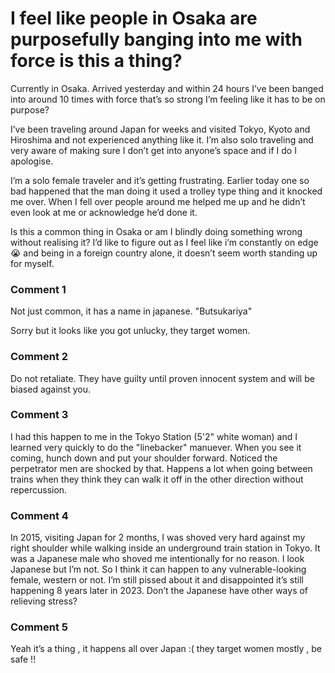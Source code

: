 # I feel like people in Osaka are purposefully banging into me with force is this a thing?

Currently in Osaka. Arrived yesterday and within 24 hours I’ve been banged into around 10 times with force that’s so strong I’m feeling like it has to be on purpose? 

I’ve been traveling around Japan for weeks and visited Tokyo, Kyoto and Hiroshima and not experienced anything like it. I’m also solo traveling and very aware of making sure I don’t get into anyone’s space and if I do I apologise. 

I’m a solo female traveler and it’s getting frustrating. Earlier today one so bad happened that the man doing it used a trolley type thing and it knocked me over. When I fell over people around me helped me up and he didn’t even look at me or acknowledge he’d done it. 

Is this a common thing in Osaka or am I blindly doing something wrong without realising it? I’d like to figure out as I feel like i’m constantly on edge 😭 and being in a foreign country alone, it doesn’t seem worth standing up for myself.

### Comment 1

Not just common, it has a name in japanese. "Butsukariya"

Sorry but it looks like you got unlucky, they target women.

### Comment 2

Do not retaliate. They have guilty until proven innocent system and will be biased against you.

### Comment 3

I had this happen to me in the Tokyo Station (5'2" white woman) and I learned very quickly to do the "linebacker" manuever. When you see it coming, hunch down and put your shoulder forward. Noticed the perpetrator men are shocked by that. Happens a lot when going between trains when they think they can walk it off in the other direction without repercussion.

### Comment 4

In 2015, visiting Japan for 2 months, I was shoved very hard against my right shoulder while walking inside an underground train station in Tokyo. It was a Japanese male who shoved me intentionally for no reason. I look Japanese but I’m not. So I think it can happen to any vulnerable-looking female, western or not. I’m still pissed about it and disappointed it’s still happening 8 years later in 2023. Don’t the Japanese have other ways of relieving stress?

### Comment 5

Yeah it’s a thing , it happens all over Japan :( they target women mostly , be safe !!

